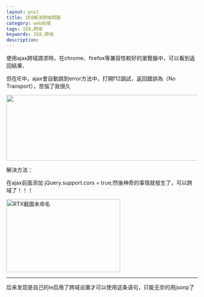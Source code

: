 ```yaml
---
layout: post
title: IE8解決跨域問題
category: web前端
tags: IE8,跨域
keywords: IE8,跨域
description: 
---
```


使用ajax跨域請求時，在chrome、firefox等兼容性較好的瀏覽器中，可以看到返回結果、

但在IE中，ajax會自動跳到error方法中，打開f12調試，返回錯誤為（No Transport），苦惱了我很久

[<img class="alignnone wp-image-36 size-full" src="http://blog.gitdc.com/wp-content/uploads/2015/01/1.png" alt="" width="669" height="173" />][1]

解決方法：

在ajax前面添加 jQuery.support.cors = true;然後神奇的事情就發生了，可以跨域了！！！

[<img class="alignnone size-medium wp-image-35" src="http://blog.gitdc.com/wp-content/uploads/2015/01/RTX截圖未命名2-300x193.jpg" alt="RTX截圖未命名" width="300" height="193" />][2]

---

后来发现是自己的ie启用了跨域设置才可以使用这条语句，只能无奈的用jsonp了

 


[1]: http://blog.gitdc.com/wp-content/uploads/2015/01/1.png
[2]: http://blog.gitdc.com/wp-content/uploads/2015/01/RTX截圖未命名2.jpg
